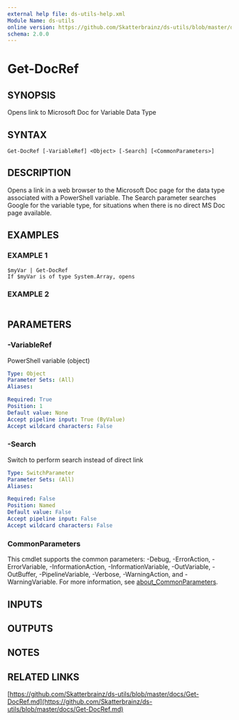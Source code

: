 ```yaml
---
external help file: ds-utils-help.xml
Module Name: ds-utils
online version: https://github.com/Skatterbrainz/ds-utils/blob/master/docs/Get-DocRef.md
schema: 2.0.0
---
```


# Get-DocRef

## SYNOPSIS
Opens link to Microsoft Doc for Variable Data Type

## SYNTAX

```
Get-DocRef [-VariableRef] <Object> [-Search] [<CommonParameters>]
```

## DESCRIPTION
Opens a link in a web browser to the Microsoft Doc page for the
data type associated with a PowerShell variable.
The Search parameter
searches Google for the variable type, for situations when there is no
direct MS Doc page available.

## EXAMPLES

### EXAMPLE 1
```
$myVar | Get-DocRef
If $myVar is of type System.Array, opens
```

### EXAMPLE 2
```

```

## PARAMETERS

### -VariableRef
PowerShell variable (object)

```yaml
Type: Object
Parameter Sets: (All)
Aliases:

Required: True
Position: 1
Default value: None
Accept pipeline input: True (ByValue)
Accept wildcard characters: False
```

### -Search
Switch to perform search instead of direct link

```yaml
Type: SwitchParameter
Parameter Sets: (All)
Aliases:

Required: False
Position: Named
Default value: False
Accept pipeline input: False
Accept wildcard characters: False
```

### CommonParameters
This cmdlet supports the common parameters: -Debug, -ErrorAction, -ErrorVariable, -InformationAction, -InformationVariable, -OutVariable, -OutBuffer, -PipelineVariable, -Verbose, -WarningAction, and -WarningVariable. For more information, see [about_CommonParameters](http://go.microsoft.com/fwlink/?LinkID=113216).

## INPUTS

## OUTPUTS

## NOTES

## RELATED LINKS

[https://github.com/Skatterbrainz/ds-utils/blob/master/docs/Get-DocRef.md](https://github.com/Skatterbrainz/ds-utils/blob/master/docs/Get-DocRef.md)

